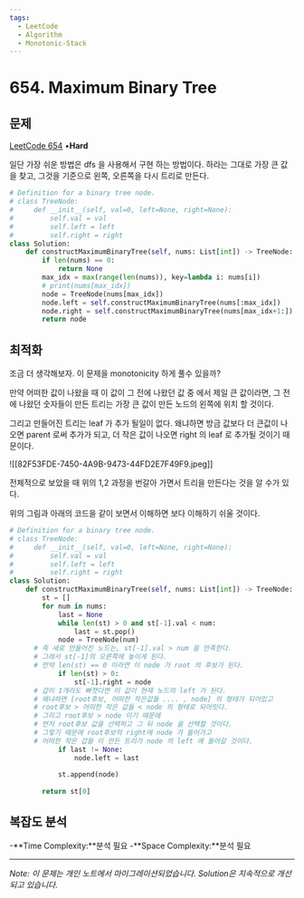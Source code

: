 ```yaml
---
tags:
  - LeetCode
  - Algorithm
  - Monotonic-Stack
---
```


# 654. Maximum Binary Tree

## 문제

[LeetCode 654](https://leetcode.com/problems/maximum-binary-tree/) •**Hard**

일단 가장 쉬운 방법은 dfs 을 사용해서 구현 하는 방법이다. 하라는 그대로 가장 큰 값을 찾고, 그것을 기준으로 왼쪽, 오른쪽을 다시 트리로 만든다.

```python
# Definition for a binary tree node.
# class TreeNode:
#     def __init__(self, val=0, left=None, right=None):
#         self.val = val
#         self.left = left
#         self.right = right
class Solution:
    def constructMaximumBinaryTree(self, nums: List[int]) -> TreeNode:
        if len(nums) == 0:
            return None
        max_idx = max(range(len(nums)), key=lambda i: nums[i])
        # print(nums[max_idx])
        node = TreeNode(nums[max_idx])
        node.left = self.constructMaximumBinaryTree(nums[:max_idx])
        node.right = self.constructMaximumBinaryTree(nums[max_idx+1:])
        return node
```

## 최적화

조금 더 생각해보자. 이 문제을 monotonicity 하게 풀수 있을까?

만약 어떠한 값이 나왔을 때 이 값이 그 전에 나왔던 값 중 에서 제일 큰 값이라면, 그 전에 나왔던 숫자들이 만든 트리는 가장 큰 값이 만든 노드의 왼쪽에 위치 할 것이다.

그리고 만들어진 트리는 leaf 가 추가 될일이 없다. 왜냐하면 방금 값보다 더 큰값이 나오면 parent 로써 추가가 되고, 더 작은 값이 나오면 right 의 leaf 로 추가될 것이기 때문이다.

![[82F53FDE-7450-4A9B-9473-44FD2E7F49F9.jpeg]]

전체적으로 보았을 때 위의 1,2 과정을 번갈아 가면서 트리을 만든다는 것을 알 수가 있다.

위의 그림과 아래의 코드을 같이 보면서 이해하면 보다 이해하기 쉬울 것이다.

```python
# Definition for a binary tree node.
# class TreeNode:
#     def __init__(self, val=0, left=None, right=None):
#         self.val = val
#         self.left = left
#         self.right = right
class Solution:
    def constructMaximumBinaryTree(self, nums: List[int]) -> TreeNode:
        st = []
        for num in nums:
            last = None
            while len(st) > 0 and st[-1].val < num:
                last = st.pop()
            node = TreeNode(num)
      # 즉 새로 만들어진 노드는, st[-1].val > num 을 만족한다.
      # 그래서 st[-1]의 오른쪽에 놓이게 된다.
      # 만약 len(st) == 0 이라면 이 node 가 root 의 후보가 된다.
            if len(st) > 0:
                st[-1].right = node
      # 갑이 1개라도 빠졋다면 이 값이 현재 노드의 left 가 된다.
      # 왜냐하면 [root후보, 어떠한 작은값들 .... , node] 의 형태가 되어있고
      # root후보 > 어떠한 작은 값들 < node 의 형태로 되어잇다.
      # 그리고 root후보 > node 이기 때문에
      # 먼저 root후보 값을 선택하고 그 뒤 node 을 선택할 것이다.
      # 그렇기 때문에 root후보의 right에 node 가 들어가고
      # 어떠한 작은 갑들 이 만든 트리가 node 의 left 에 들어갈 것이다.
            if last != None:
                node.left = last
            
            st.append(node)
        
        return st[0]
```

## 복잡도 분석

-**Time Complexity:**분석 필요
-**Space Complexity:**분석 필요

---

*Note: 이 문제는 개인 노트에서 마이그레이션되었습니다. Solution은 지속적으로 개선되고 있습니다.*

